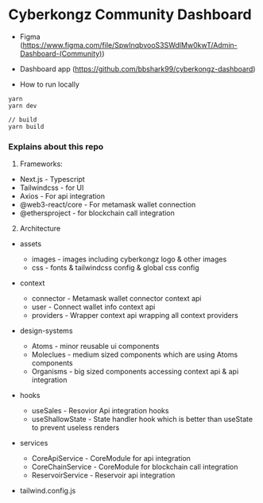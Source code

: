 # Cyberkongz Community Dashboard

- Figma (https://www.figma.com/file/SpwInqbvooS3SWdIMw0kwT/Admin-Dashboard-(Community))
- Dashboard app (https://github.com/bbshark99/cyberkongz-dashboard)


- How to run locally

```
yarn
yarn dev

// build
yarn build
```

### Explains about this repo


1. Frameworks:
- Next.js - Typescript
- Tailwindcss - for UI
- Axios - For api integration
- @web3-react/core - For metamask wallet connection
- @ethersproject - for blockchain call integration

2. Architecture
- assets
    + images - images including cyberkongz logo & other images
    + css - fonts & tailwindcss config & global css config

- context
    + connector - Metamask wallet connector context api
    + user - Connect wallet info context api
    + providers - Wrapper context api wrapping all context providers

- design-systems
    + Atoms - minor reusable ui components
    + Moleclues - medium sized components which are using Atoms components
    + Organisms - big sized components accessing context api & api integration

- hooks
    + useSales - Resovior Api integration hooks
    + useShallowState - State handler hook which is better than useState to prevent useless renders

- services
    + CoreApiService - CoreModule for api integration
    + CoreChainService - CoreModule for blockchain call integration
    + ReservoirService - Reservoir api integration

- tailwind.config.js
